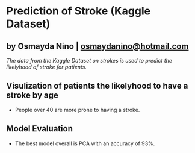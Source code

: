 # Prediction of Stroke (Kaggle Dataset)
## by Osmayda Nino | osmaydanino@hotmail.com
*The data from the Kaggle Dataset on strokes is used to predict the likelyhood of stroke for patients.*

## Visulization of patients the likelyhood to have a stroke by age
- People over 40 are more prone to having a stroke.

## Model Evaluation
- The best model overall is PCA with an accuracy of 93%. 

